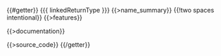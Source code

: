 {{#getter}}
{{{ linkedReturnType }}} {{>name_summary}}  {{!two spaces intentional}}
{{>features}}

{{>documentation}}

{{>source_code}}
{{/getter}}
